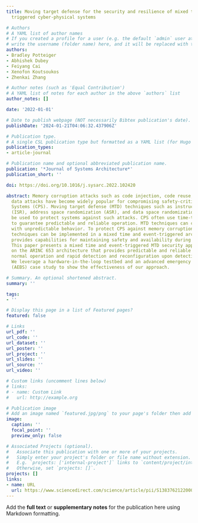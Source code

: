 ```yaml
---
title: Moving target defense for the security and resilience of mixed time and event
  triggered cyber-physical systems

# Authors
# A YAML list of author names
# If you created a profile for a user (e.g. the default `admin` user at `content/authors/admin/`), 
# write the username (folder name) here, and it will be replaced with their full name and linked to their profile.
authors:
- Bradley Potteiger
- Abhishek Dubey
- Feiyang Cai
- Xenofon Koutsoukos
- Zhenkai Zhang

# Author notes (such as 'Equal Contribution')
# A YAML list of notes for each author in the above `authors` list
author_notes: []

date: '2022-01-01'

# Date to publish webpage (NOT necessarily Bibtex publication's date).
publishDate: '2024-01-21T04:06:32.437906Z'

# Publication type.
# A single CSL publication type but formatted as a YAML list (for Hugo requirements).
publication_types:
- article-journal

# Publication name and optional abbreviated publication name.
publication: '*Journal of Systems Architecture*'
publication_short: ''

doi: https://doi.org/10.1016/j.sysarc.2022.102420

abstract: Memory corruption attacks such as code injection, code reuse, and non-control
  data attacks have become widely popular for compromising safety-critical Cyber-Physical
  Systems (CPS). Moving target defense (MTD) techniques such as instruction set randomization
  (ISR), address space randomization (ASR), and data space randomization (DSR) can
  be used to protect systems against such attacks. CPS often use time-triggered architectures
  to guarantee predictable and reliable operation. MTD techniques can cause time delays
  with unpredictable behavior. To protect CPS against memory corruption attacks, MTD
  techniques can be implemented in a mixed time and event-triggered architecture that
  provides capabilities for maintaining safety and availability during an attack.
  This paper presents a mixed time and event-triggered MTD security approach based
  on the ARINC 653 architecture that provides predictable and reliable operation during
  normal operation and rapid detection and reconfiguration upon detection of attacks.
  We leverage a hardware-in-the-loop testbed and an advanced emergency braking system
  (AEBS) case study to show the effectiveness of our approach.

# Summary. An optional shortened abstract.
summary: ''

tags:
- ''

# Display this page in a list of Featured pages?
featured: false

# Links
url_pdf: ''
url_code: ''
url_dataset: ''
url_poster: ''
url_project: ''
url_slides: ''
url_source: ''
url_video: ''

# Custom links (uncomment lines below)
# links:
# - name: Custom Link
#   url: http://example.org

# Publication image
# Add an image named `featured.jpg/png` to your page's folder then add a caption below.
image:
  caption: ''
  focal_point: ''
  preview_only: false

# Associated Projects (optional).
#   Associate this publication with one or more of your projects.
#   Simply enter your project's folder or file name without extension.
#   E.g. `projects: ['internal-project']` links to `content/project/internal-project/index.md`.
#   Otherwise, set `projects: []`.
projects: []
links:
- name: URL
  url: https://www.sciencedirect.com/science/article/pii/S1383762122000212
---
```


Add the **full text** or **supplementary notes** for the publication here using Markdown formatting.
